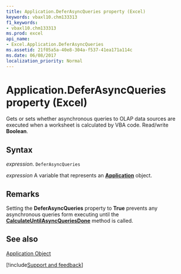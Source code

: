 ```yaml
---
title: Application.DeferAsyncQueries property (Excel)
keywords: vbaxl10.chm133313
f1_keywords:
- vbaxl10.chm133313
ms.prod: excel
api_name:
- Excel.Application.DeferAsyncQueries
ms.assetid: 21f05a5a-40e8-304a-f537-41ea171a114c
ms.date: 06/08/2017
localization_priority: Normal
---
```



# Application.DeferAsyncQueries property (Excel)

Gets or sets whether asynchronous queries to OLAP data sources are executed when a worksheet is calculated by VBA code. Read/write  **Boolean**.


## Syntax

_expression_. `DeferAsyncQueries`

_expression_ A variable that represents an **[Application](Excel.Application(object).md)** object.


## Remarks

Setting the  **DeferAsyncQueries** property to **True** prevents any asynchronous queries form executing until the **[CalculateUntilAsyncQueriesDone](Excel.Application.CalculateUntilAsyncQueriesDone.md)** method is called.


## See also


[Application Object](Excel.Application(object).md)

[!include[Support and feedback](~/includes/feedback-boilerplate.md)]